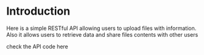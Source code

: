 # Introduction

Here is a simple RESTful API allowing users to upload files with information.
Also it allows users to retrieve data and share files contents with other users

check the API code here

